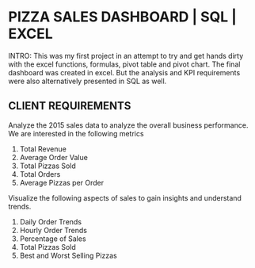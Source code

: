 # PIZZA SALES DASHBOARD | SQL | EXCEL

INTRO:
This was my first project in an attempt to try and get hands dirty with the excel functions, formulas, pivot table and pivot chart. The final dashboard was created in excel. But the analysis and KPI requirements were also alternatively presented in SQL as well.





 

## CLIENT REQUIREMENTS

Analyze the 2015 sales data to analyze the overall business performance. We are interested in the following metrics

1. Total Revenue
2. Average Order Value
3. Total Pizzas Sold
4. Total Orders
5. Average Pizzas per Order

Visualize the following aspects of sales to gain insights and understand trends.
1. Daily Order Trends
2. Hourly Order Trends
3. Percentage of Sales
4. Total Pizzas Sold
5. Best and Worst Selling Pizzas

